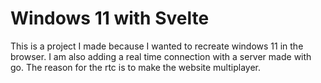# Windows 11 with Svelte
This is a project I made because I wanted to recreate windows 11 in the browser.
I am also adding a real time connection with a server made with go. The reason for the rtc is to make the website multiplayer.
